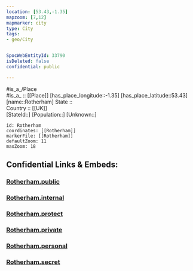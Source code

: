 ```yaml
---
location: [53.43,-1.35] 
mapzoom: [7,12] 
mapmarker: city 
type: City
tags:
- geo/City


SpocWebEntityId: 33790
isDeleted: false
confidential: public

---
```

#is_a_/Place  
#is_a_ :: [[Place]] 
[has_place_longitude::-1.35] 
[has_place_latitude::53.43] 
[name::Rotherham] 
State ::  
Country :: [[UK]]  
[StateId::] 
[Population::] 
[Unknown::] 


```leaflet
id: Rotherham
coordinates: [[Rotherham]] 
markerFile: [[Rotherham]] 
defaultZoom: 11 
maxZoom: 18
```


## Confidential Links & Embeds: 

### [Rotherham.public](/_public/\Earth\Continent\Europe\Europe~North\UK\England\Regions~England\Yorkshire_and_the_Humber\Rotherham,County\cities~RotherhamRotherham.public.md) 

### [Rotherham.internal](/_internal/\Earth\Continent\Europe\Europe~North\UK\England\Regions~England\Yorkshire_and_the_Humber\Rotherham,County\cities~RotherhamRotherham.internal.md) 

### [Rotherham.protect](/_protect/\Earth\Continent\Europe\Europe~North\UK\England\Regions~England\Yorkshire_and_the_Humber\Rotherham,County\cities~RotherhamRotherham.protect.md) 

### [Rotherham.private](/_private/\Earth\Continent\Europe\Europe~North\UK\England\Regions~England\Yorkshire_and_the_Humber\Rotherham,County\cities~RotherhamRotherham.private.md) 

### [Rotherham.personal](/_personal/\Earth\Continent\Europe\Europe~North\UK\England\Regions~England\Yorkshire_and_the_Humber\Rotherham,County\cities~RotherhamRotherham.personal.md) 

### [Rotherham.secret](/_secret/\Earth\Continent\Europe\Europe~North\UK\England\Regions~England\Yorkshire_and_the_Humber\Rotherham,County\cities~RotherhamRotherham.secret.md)

